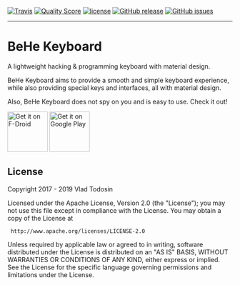 [![Travis](https://img.shields.io/travis/VladThodo/behe-keyboard.svg?style=flat-square)]()
[![Quality Score](https://img.shields.io/scrutinizer/g/VladThodo/behe-keyboard.svg?style=flat-square)]()
[![license](https://img.shields.io/github/license/VladThodo/behe-keyboard.svg?style=flat-square)]()
[![GitHub release](https://img.shields.io/github/release/VladThodo/behe-keyboard.svg?style=flat-square)]()
[![GitHub issues](https://img.shields.io/github/issues/VladThodo/behe-keyboard.svg?style=flat-square)]()

<hr>


# BeHe Keyboard

A lightweight hacking &amp; programming keyboard with material design.

BeHe Keyboard aims to provide a smooth and simple keyboard experience, while also providing special keys and interfaces, all with material design.

Also, BeHe Keyboard does not spy on you and is easy to use. Check it out!


<a href="https://f-droid.org/packages/com.vlath.keyboard/" target="_blank">
<img src="https://f-droid.org/badge/get-it-on.png" alt="Get it on F-Droid" height="90"/></a>
<a href="https://play.google.com/store/apps/details?id=com.vlath.keyboard" target="_blank">
<img src="https://play.google.com/intl/en_us/badges/images/generic/en-play-badge.png" alt="Get it on Google Play" height="90"/></a>

## License
 
 Copyright 2017 - 2019 Vlad Todosin
 
 Licensed under the Apache License, Version 2.0 (the "License");
 you may not use this file except in compliance with the License.
 You may obtain a copy of the License at
 
     http://www.apache.org/licenses/LICENSE-2.0
 
 Unless required by applicable law or agreed to in writing, software
 distributed under the License is distributed on an "AS IS" BASIS,
 WITHOUT WARRANTIES OR CONDITIONS OF ANY KIND, either express or implied.
 See the License for the specific language governing permissions and
 limitations under the License.
